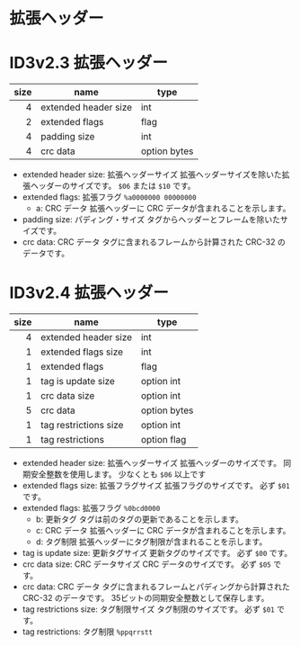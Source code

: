 # 拡張ヘッダー

# ID3v2.3 拡張ヘッダー

| size | name | type |
| ---: | --- | --- |
| 4 | extended header size | int |
| 2 | extended flags | flag |
| 4 | padding size | int |
| 4 | crc data | option bytes |

- extended header size: 拡張ヘッダーサイズ
  拡張ヘッダーサイズを除いた拡張ヘッダーのサイズです。
  `$06` または `$10` です。
- extended flags: 拡張フラグ
  `%a0000000 00000000`
  - a: CRC データ
    拡張ヘッダーに CRC データが含まれることを示します。
- padding size: パディング・サイズ
  タグからヘッダーとフレームを除いたサイズです。
- crc data: CRC データ
  タグに含まれるフレームから計算された CRC-32 のデータです。

# ID3v2.4 拡張ヘッダー

| size | name | type |
| ---: | --- | --- |
| 4 | extended header size | int |
| 1 | extended flags size | int |
| 1 | extended flags | flag |
| 1 | tag is update size | option int |
| 1 | crc data size | option int |
| 5 | crc data | option bytes |
| 1 | tag restrictions size | option int |
| 1 | tag restrictions | option flag |

- extended header size: 拡張ヘッダーサイズ
  拡張ヘッダーのサイズです。
  同期安全整数を使用します。
  少なくとも `$06` 以上です
- extended flags size: 拡張フラグサイズ
  拡張フラグのサイズです。
  必ず `$01` です。
- extended flags: 拡張フラグ
  `%0bcd0000`
  - b: 更新タグ
    タグは前のタグの更新であることを示します。
  - c: CRC データ
    拡張ヘッダーに CRC データが含まれることを示します。
  - d: タグ制限
    拡張ヘッダーにタグ制限が含まれることを示します。
- tag is update size: 更新タグサイズ
  更新タグのサイズです。
  必ず `$00` です。
- crc data size: CRC データサイズ
  CRC データのサイズです。
  必ず `$05` です。
- crc data: CRC データ
  タグに含まれるフレームとパディングから計算された CRC-32 のデータです。
  35ビットの同期安全整数として保存します。
- tag restrictions size: タグ制限サイズ
  タグ制限のサイズです。
  必ず `$01` です。
- tag restrictions: タグ制限
  `%ppqrrstt`

